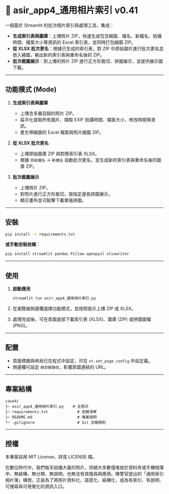 # 📘 asir\_app4\_通用相片索引 v0.41

一個基於 Streamlit 的批次相片索引與處理工具，集成：

* **生成索引表與圖庫**：上傳照片 ZIP，快速生成包含縮圖、檔名、新檔名、拍攝時間、檔案大小等資訊的 Excel 索引表，並同時打包縮圖 ZIP。
* **從 XLSX 批次更名**：根據已生成的索引表，對 ZIP 中原始圖片進行批次更名並嵌入縮圖，輸出新的索引表與重命名後的 ZIP。
* **批次截圖展示**：對上傳的照片 ZIP 進行正方形裁切、拼圖展示，並提供展示圖下載。

---

## 功能模式 (Mode)

1. **生成索引表與圖庫**

   * 上傳含多層目錄的照片 ZIP。
   * 扁平化提取所有圖片、擷取 EXIF 拍攝時間、檔案大小、修改時間等資訊。
   * 產生帶縮圖的 Excel 檔案與照片縮圖 ZIP。

2. **從 XLSX 批次更名**

   * 上傳原始圖庫 ZIP 與對應索引表 XLSX。
   * 根據 `目前檔名` → `新檔名` 自動批次更名，並生成新的索引表與重命名後的圖庫 ZIP。

3. **批次截圖展示**

   * 上傳照片 ZIP。
   * 對照片進行正方形裁切，按指定邊長拼圖展示。
   * 顯示畫布並可點擊下載單張拼圖。

---

## 安裝

```bash
pip install -r requirements.txt
```

**或手動安裝依賴**：

```bash
pip install streamlit pandas Pillow openpyxl xlsxwriter
```

---

## 使用

1. **啟動應用**

   ```bash
   streamlit run asir_app4_通用相片索引.py
   ```
2. 在瀏覽器側邊欄選擇功能模式，並按照提示上傳 ZIP 或 XLSX。
3. 處理完成後，可在頁面底部下載索引表 (XLSX)、圖庫 (ZIP) 或拼圖圖檔 (PNG)。

---

## 配置

* 頁面標題與佈局已在程式中設定，可在 `st.set_page_config` 中自定義。
* 側邊欄可設定 `根目錄路徑`，影響原圖連結的 URL。

---

## 專案結構

```
case4/
├─ asir_app4_通用相片索引.py    # 主程式
├─ requirements.txt             # 依賴清單
├─ README.md                    # 專案說明
└─ .gitignore                   # Git 忽略規則
```

---

## 授權

本專案採用 MIT License，詳見 LICENSE 檔。

在數位時代中，我們每天拍攝大量的照片，但絕大多數僅堆放於資料夾或手機相簿中，無結構、無分類、無說明，也無法有效搜尋與應用。陳警官提出的「通用索引相片簿」構想，正是為了將照片資料化、語意化、結構化，成為有索引、有說明、可搜尋與可視覺化的資訊入口。
